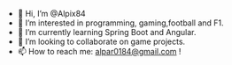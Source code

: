- 👋 Hi, I’m @Alpix84
- 👀 I’m interested in programming, gaming,football and F1.
- 🌱 I’m currently learning Spring Boot and Angular.
- 💞️ I’m looking to collaborate on game projects.
- 📫 How to reach me: alpar0184@gmail.com !

<!---
Alpix84/Alpix84 is a ✨ special ✨ repository because its `README.md` (this file) appears on your GitHub profile.
You can click the Preview link to take a look at your changes.
--->
